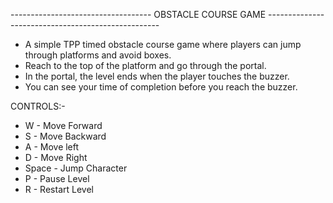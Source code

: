 ----------------------------------- OBSTACLE COURSE GAME ---------------------------------------------------

* A simple TPP timed obstacle course game where players can jump through platforms and avoid boxes.
* Reach to the top of the platform and go through the portal.
* In the portal, the level ends when the player touches the buzzer.
* You can see your time of completion before you reach the buzzer.

CONTROLS:-

* W - Move Forward
* S - Move Backward
* A - Move left
* D - Move Right
* Space - Jump Character
* P - Pause Level
* R - Restart Level
